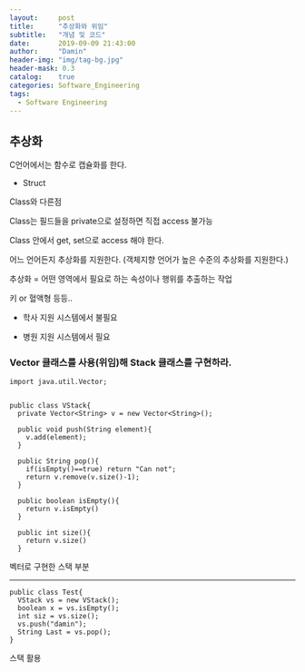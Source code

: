 ```yaml
---
layout:     post
title:      "추상화와 위임"
subtitle:   "개념 및 코드"
date:       2019-09-09 21:43:00
author:     "Damin"
header-img: "img/tag-bg.jpg"
header-mask: 0.3
catalog:    true
categories: Software_Engineering
tags:
  - Software Engineering
---
```


## 추상화

C언어에서는 함수로 캡슐화를 한다.

- Struct

Class와 다른점

Class는 필드들을 private으로 설정하면 직접 access 불가능

Class 안에서 get, set으로 access 해야 한다.

어느 언어든지 추상화를 지원한다. (객체지향 언어가 높은 수준의 추상화를 지원한다.)

추상화 = 어떤 영역에서 필요로 하는 속성이나 행위를 추출하는 작업

키 or 혈액형 등등..

- 학사 지원 시스템에서 불필요

- 병원 지원 시스템에서 필요

### Vector 클래스를 사용(위임)해 Stack 클래스를 구현하라.

~~~
import java.util.Vector;


public class VStack{
  private Vector<String> v = new Vector<String>();
  
  public void push(String element){
    v.add(element);
  }
  
  public String pop(){
    if(isEmpty()==true) return "Can not";
    return v.remove(v.size()-1);
  }
  
  public boolean isEmpty(){
    return v.isEmpty()
  }
  
  public int size(){
    return v.size()
  }
~~~

벡터로 구현한 스택 부분

---

~~~
public class Test{
  VStack vs = new VStack();
  boolean x = vs.isEmpty();
  int siz = vs.size();
  vs.push("damin");
  String Last = vs.pop();
}
~~~

스택 활용

